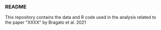 ### README ###
This repository contains the data and R code used in the analysis related to the paper "XXXX" by Bragato et al. 2021
